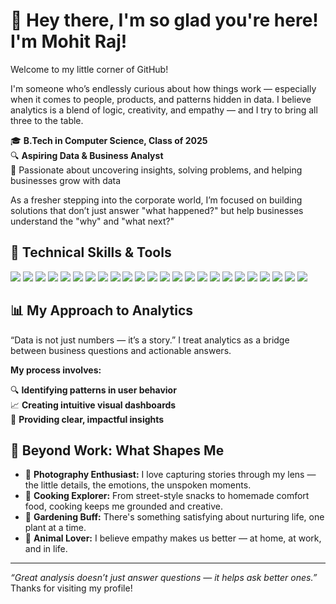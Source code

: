 # 👋 Hey there, I'm so glad you're here! I'm Mohit Raj!

Welcome to my little corner of GitHub!

I'm someone who’s endlessly curious about how things work — especially when it comes to people, products, and patterns hidden in data. I believe analytics is a blend of logic, creativity, and empathy — and I try to bring all three to the table.

🎓 **B.Tech in Computer Science, Class of 2025**  
🔍 **Aspiring Data & Business Analyst**  
🌟 Passionate about uncovering insights, solving problems, and helping businesses grow with data

As a fresher stepping into the corporate world, I’m focused on building solutions that don’t just answer "what happened?" but help businesses understand the "why" and "what next?"



## 🚀 Technical Skills & Tools

<p align="left">
  
<img src="https://img.shields.io/badge/Excel-217346?style=for-the-badge&logo=microsoft-excel&logoColor=white" />
<img src="https://img.shields.io/badge/Power%20BI-F2C811?style=for-the-badge&logo=power-bi&logoColor=black" />
<img src="https://img.shields.io/badge/Power%20Query-742774?style=for-the-badge&logo=microsoft&logoColor=white" />
<img src="https://img.shields.io/badge/DAX-0084d6?style=for-the-badge&logo=data&logoColor=white" />
<img src="https://img.shields.io/badge/SQL-4479A1?style=for-the-badge&logo=postgresql&logoColor=white" />
<img src="https://img.shields.io/badge/MS%20SQL%20Server-CC2927?style=for-the-badge&logo=microsoft-sql-server&logoColor=white" />
<img src="https://img.shields.io/badge/Python-3776AB?style=for-the-badge&logo=python&logoColor=white" />
<img src="https://img.shields.io/badge/Pandas-150458?style=for-the-badge&logo=pandas&logoColor=white" />
<img src="https://img.shields.io/badge/Numpy-013243?style=for-the-badge&logo=numpy&logoColor=white" />
<img src="https://img.shields.io/badge/Plotly-3F4F75?style=for-the-badge&logo=plotly&logoColor=white" />
<img src="https://img.shields.io/badge/Canva-00C4CC?style=for-the-badge&logo=canva&logoColor=white" />
<img src="https://img.shields.io/badge/Google%20Sheets-34A853?style=for-the-badge&logo=google-sheets&logoColor=white" />
<img src="https://img.shields.io/badge/PowerPoint-B7472A?style=for-the-badge&logo=microsoft-powerpoint&logoColor=white" />
<img src="https://img.shields.io/badge/Microsoft%20Office-D83B01?style=for-the-badge&logo=microsoft-office&logoColor=white" />
<img src="https://img.shields.io/badge/ChatGPT-00A67E?style=for-the-badge&logo=openai&logoColor=white" />
<img src="https://img.shields.io/badge/HTML5-E34F26?style=for-the-badge&logo=html5&logoColor=white" />
<img src="https://img.shields.io/badge/CSS3-1572B6?style=for-the-badge&logo=css3&logoColor=white" />
<img src="https://img.shields.io/badge/Blockchain-121D33?style=for-the-badge&logo=blockchain-dot-com&logoColor=white" />
<img src="https://img.shields.io/badge/Hyperledger-2C3741?style=for-the-badge&logo=hyperledger&logoColor=white" />
<img src="https://img.shields.io/badge/IPFS-65C2CB?style=for-the-badge&logo=ipfs&logoColor=black" />
<img src="https://img.shields.io/badge/Pinata-F5BF42?style=for-the-badge&logo=pinata&logoColor=black" />
<img src="https://img.shields.io/badge/Decentralized%20Storage-4D2EFA?style=for-the-badge&logo=databricks&logoColor=white" />

<!-- Web Development -->
<img src="https://img.shields.io/badge/JavaScript-F7DF1E?style=for-the-badge&logo=javascript&logoColor=black" />
<img src="https://img.shields.io/badge/React-20232A?style=for-the-badge&logo=react&logoColor=61DAFB" />

</p>

## 📊 My Approach to Analytics

“Data is not just numbers — it’s a story.”
 I treat analytics as a bridge between business questions and actionable answers. 

**My process involves:**

🔍 **Identifying patterns in user behavior**  
📈 **Creating intuitive visual dashboards**  
🎯 **Providing clear, impactful insights**

## 🧠 Beyond Work: What Shapes Me

- 📸 **Photography Enthusiast:** I love capturing stories through my lens — the little details, the emotions, the unspoken moments.
- 🍳 **Cooking Explorer:** From street-style snacks to homemade comfort food, cooking keeps me grounded and creative.
- 🌱 **Gardening Buff:** There's something satisfying about nurturing life, one plant at a time.
- 🐾 **Animal Lover:** I believe empathy makes us better — at home, at work, and in life.

---

_“Great analysis doesn’t just answer questions — it helps ask better ones.”_  
Thanks for visiting my profile!

